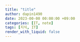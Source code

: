 ```yaml
---
title: "title"
author: dapin1490
date: 2023-00-00 00:00:00 +09:00
categories: [IT, note]
tags: [지식, IT]
render_with_liquid: false
---
```


<style>
  figure { text-align: center; }
</style>

<!--
<style> // _sass\addon\commons.scss에 지정된 스타일
  h2, h3, h4, h5, h6 {
    color: #669966;
  }

  .x-understand { color: #ccb833; }
  .understand { color: #0099FF; }
  .tab { white-space: pre; }
  .underline { text-decoration: underline; }
  .cancle { text-decoration: line-through; }
  .green { color: #339966; }
  .grey { color: #7f7f7f; }

  code.language-plaintext.highlighter-rouge {
    color: #1aaac7;
    font-family: $font-family-codeblock;
  }
</style>

<span class="x-understand"></span>
<span class="understand"></span>
<span class="tab"></span>
<span class="underline"></span>
<span class="cancle"></span>
<span class="green"></span>
<span class="grey"></span>

<code class="language-plaintext highlighter-rouge"></code>

[<a id="" href="">1</a>] 참고자료1
[<a id="" href="" title="">2</a>] 참고자료2, <a href="링크" target="_blank">링크</a>
<sup><a id="" href="" target="_blank" title=""></a></sup>

<figure>
  <img src="/assets/img/category-#/#">
  <figcaption>이미지 이름</figcaption>
</figure>

<details>
  <summary>더보기</summary>
  <figure>
    <img src="/assets/img/category-#/#">
    <figcaption>이미지 이름</figcaption>
  </figure>
</details>

<details>
  <summary>더보기</summary>
  <p></p>
</details>
-->